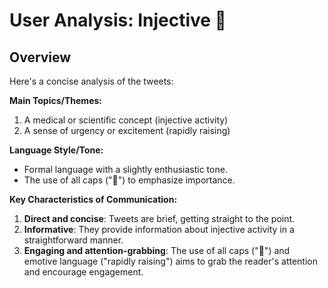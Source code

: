 # User Analysis: Injective 🥷

## Overview

Here's a concise analysis of the tweets:

**Main Topics/Themes:**

1. A medical or scientific concept (injective activity)
2. A sense of urgency or excitement (rapidly raising)

**Language Style/Tone:**

- Formal language with a slightly enthusiastic tone.
- The use of all caps ("👀") to emphasize importance.

**Key Characteristics of Communication:**

1. **Direct and concise**: Tweets are brief, getting straight to the point.
2. **Informative**: They provide information about injective activity in a straightforward manner.
3. **Engaging and attention-grabbing**: The use of all caps ("👀") and emotive language ("rapidly raising") aims to grab the reader's attention and encourage engagement.